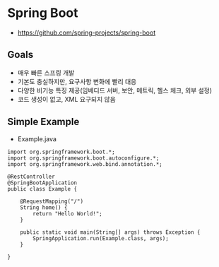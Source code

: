 # Spring Boot
* https://github.com/spring-projects/spring-boot

## Goals
* 매우 빠른 스프링 개발
* 기본도 충실하지만, 요구사항 변화에 빨리 대응
* 다양한 비기능 특징 제공(임베디드 서버, 보안, 메트릭, 헬스 체크, 외부 설정)
* 코드 생성이 없고, XML 요구되지 않음

## Simple Example
* Example.java
```
import org.springframework.boot.*;
import org.springframework.boot.autoconfigure.*;
import org.springframework.web.bind.annotation.*;

@RestController
@SpringBootApplication
public class Example {

	@RequestMapping("/")
	String home() {
		return "Hello World!";
	}

	public static void main(String[] args) throws Exception {
		SpringApplication.run(Example.class, args);
	}

}
```
